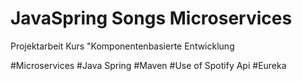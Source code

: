# JavaSpring Songs Microservices

Projektarbeit Kurs "Komponentenbasierte Entwicklung

#Microservices
#Java Spring
#Maven
#Use of Spotify Api
#Eureka



